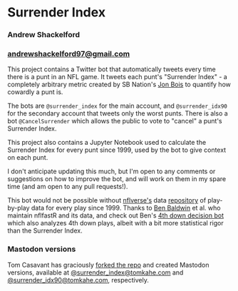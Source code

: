 # Surrender Index 

### Andrew Shackelford 
### andrewshackelford97@gmail.com

This project contains a Twitter bot that automatically tweets every time there is a punt in an NFL game. It tweets each punt's "Surrender Index" - a completely arbitrary metric created by SB Nation's [Jon Bois](https://twitter.com/jon_bois) to quantify how cowardly a punt is.

The bots are `@surrender_index` for the main account, and `@surrender_idx90` for the secondary account that tweets only the worst punts. There is also a bot `@CancelSurrender` which allows the public to vote to "cancel" a punt's Surrender Index.

This project also contains a Jupyter Notebook used to calculate the Surrender Index for every punt since 1999, used by the bot to give context on each punt.

I don't anticipate updating this much, but I'm open to any comments or suggestions on how to improve the bot, and will work on them in my spare time (and am open to any pull requests!).  

This bot would not be possible without [nflverse's](https://github.com/nflverse) data [repository](https://github.com/nflverse/nflfastR-data) of play-by-play data for every play since 1999. Thanks to [Ben Baldwin](https://twitter.com/benbbaldwin) et al. who maintain nflfastR and its data, and check out Ben's [4th down decision bot](https://twitter.com/ben_bot_baldwin) which also analyzes 4th down plays, albeit with a bit more statistical rigor than the Surrender Index.

### Mastodon versions

Tom Casavant has graciously [forked the repo](https://github.com/TomCasavant/Surrender-Index) and created Mastodon versions, available at [@surrender_index@tomkahe.com](https://tomkahe.com/@surrender_index) and [@surrender_idx90@tomkahe.com](https://tomkahe.com/@surrender_idx90), respectively.